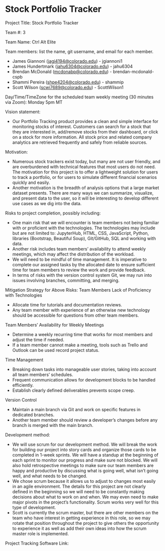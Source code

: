 # Stock Portfolio Tracker

Project Title: Stock Portfolio Tracker

Team #: 3

Team Name: Ctrl Alt Elite

Team members: list the name, git username, and email for each member.

* James Giannoni (jagi4194@colorado.edu) - jgiannoni1 
* James Hundertmark (jahu6304@colorado.edu) - jahu6304 
* Brendan McDonald (mcdonabp@colorado.edu) - brendan-mcdonald-cspb 
* Shammi Pereira (shpe4204@colorado.edu) - shammip 
* Scott Wilson (scwi7689@colorado.edu) - ScottWilson1 

Day/Time/TimeZone for the scheduled team weekly meeting (30 minutes via Zoom): Monday 5pm MT 

Vision statement: 
* Our Portfolio Tracking product provides a clean and simple interface for monitoring stocks of interest. Customers can search for a stock that they are interested in, add/remove stocks from their dashboard, or click on a stock for more information. All stock price and related company analytics are retrieved frequently and safely from reliable sources. 

Motivation: 
* Numerous stock trackers exist today, but many are not user friendly, and are overburdened with technical features that most users do not need. The motivation for this project is to offer a lightweight solution for users to track a portfolio, or for users to simulate different financial scenarios quickly and easily.
* Another motivation is the breadth of analysis options that a large market dataset presents. There are many ways we can summarize, visualize, and present data to the user, so it will be interesting to develop different use cases as we dig into the data. 

Risks to project completion, possibly including:
* One main risk that we will encounter is team members not being familiar with or proficient with the technologies. The technologies may include but are not limited to: JupyterHub, HTML, CSS, JavaScript, Python, libraries (Bootstrap, Beautiful Soup), Git/GitHub, SQL and working with data.
* Another risk includes team members’ availability to attend weekly meetings, which may affect the distribution of the workload.
* We will need to be mindful of time management. It is imperative to complete our assigned tasks by the allocated date to ensure sufficient time for team members to review the work and provide feedback.
* In terms of risks with the version control system Git, we may run into issues involving branches, committing, and merging.  

Mitigation Strategy for Above Risks:
Team Members Lack of Proficiency with Technologies 
* Allocate time for tutorials and documentation reviews. 
* Any team member with experience of an otherwise new technology should be accessible for questions from other team members. 

Team Members’ Availability for Weekly Meetings 
* Determine a weekly recurring time that works for most members and adjust the time if needed. 
* If a team member cannot make a meeting, tools such as Trello and Outlook can be used record project status. 

Time Management 
* Breaking down tasks into manageable user stories, taking into account all team members’ schedules. 
* Frequent communication allows for development blocks to be handled efficiently. 
* Establish clearly defined deliverables prevents scope creep. 

Version Control
* Maintain a main branch via Git and work on specific features in dedicated branches. 
* Another team member should review a developer’s changes before any branch is merged with the main branch. 

Development method: 
* We will use scrum for our development method. We will break the work for building our project into story cards and organize those cards to be completed in 1-week sprints. We will have a standup at the beginning of each sprint to monitor our progress and make sure not blocked. We will also hold retrospective meetings to make sure our team members are happy and productive by discussing what is going well, what isn’t going well, and what needs to be changed.
* We chose scrum because it allows us to adjust to changes most easily in an agile environment. The details for this project are not clearly defined in the beginning so we will need to be constantly making decisions about what to work on and when. We may even need to make major pivots in the project’s functionality. Scrum works very well for this type of development.
* Scott is currently the scrum master, but there are other members on the team who have interest in getting experience in this role, so we may rotate that position throughout the project to give others the opportunity to experience it as well as add their own ideas into how the scrum master role is implemented.	 

Project Tracking Software Link: 
